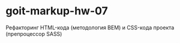 # goit-markup-hw-07
 Рефакторинг HTML-кода (методология BEM) и CSS-кода проекта (препроцессор SASS)
